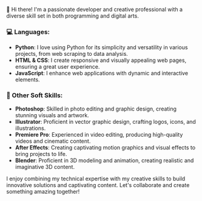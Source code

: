 👋 Hi there! I'm a passionate developer and creative professional with a diverse skill set in both programming and digital arts.

### 💻 Languages:
- **Python**: I love using Python for its simplicity and versatility in various projects, from web scraping to data analysis.
- **HTML & CSS**: I create responsive and visually appealing web pages, ensuring a great user experience.
- **JavaScript**: I enhance web applications with dynamic and interactive elements.

### 🎨 Other Soft Skills:
- **Photoshop**: Skilled in photo editing and graphic design, creating stunning visuals and artwork.
- **Illustrator**: Proficient in vector graphic design, crafting logos, icons, and illustrations.
- **Premiere Pro**: Experienced in video editing, producing high-quality videos and cinematic content.
- **After Effects**: Creating captivating motion graphics and visual effects to bring projects to life.
- **Blender**: Proficient in 3D modeling and animation, creating realistic and imaginative 3D content.

I enjoy combining my technical expertise with my creative skills to build innovative solutions and captivating content. Let's collaborate and create something amazing together!

